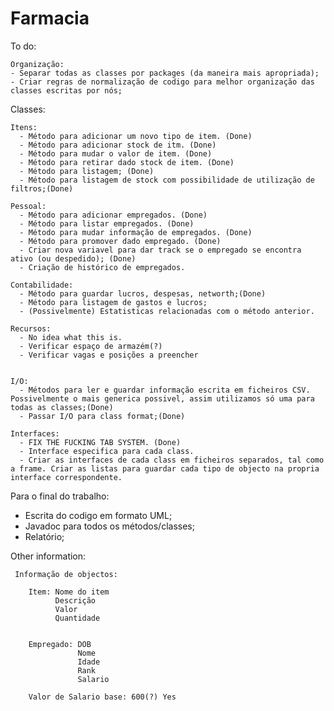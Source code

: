 # Farmacia

To do:

	Organização:
    - Separar todas as classes por packages (da maneira mais apropriada);
    - Criar regras de normalização de codigo para melhor organização das classes escritas por nós;

Classes:

    Itens:
      - Método para adicionar um novo tipo de item. (Done)
      - Método para adicionar stock de itm. (Done)
      - Método para mudar o valor de item. (Done)
      - Método para retirar dado stock de item. (Done)
      - Método para listagem; (Done)
      - Método para listagem de stock com possibilidade de utilização de filtros;(Done)
			
    Pessoal:
      - Método para adicionar empregados. (Done)
      - Método para listar empregados. (Done)
      - Método para mudar informação de empregados. (Done)
      - Método para promover dado empregado. (Done)
      - Criar nova variavel para dar track se o empregado se encontra ativo (ou despedido); (Done)
      - Criação de histórico de empregados.
			
    Contabilidade:
      - Método para guardar lucros, despesas, networth;(Done)
      - Método para listagem de gastos e lucros;
      - (Possivelmente) Estatisticas relacionadas com o método anterior.
			
    Recursos:
      - No idea what this is.
      - Verificar espaço de armazém(?)
      - Verificar vagas e posições a preencher
      
			
    I/O:
      - Métodos para ler e guardar informação escrita em ficheiros CSV. Possivelmente o mais generica possivel, assim utilizamos só uma para todas as classes;(Done)
      - Passar I/O para class format;(Done)
			
    Interfaces:
      - FIX THE FUCKING TAB SYSTEM. (Done)
      - Interface especifica para cada class.
      - Criar as interfaces de cada class em ficheiros separados, tal como a frame. Criar as listas para guardar cada tipo de objecto na propria interface correspondente.


Para o final do trabalho:
  - Escrita do codigo em formato UML;
  - Javadoc para todos os métodos/classes;
  - Relatório;


Other information:

     Informação de objectos:
		 
        Item: Nome do item
              Descrição
              Valor
              Quantidade
             
        
        Empregado: DOB
                   Nome
                   Idade
                   Rank
                   Salario

        Valor de Salario base: 600(?) Yes
    
      
  
